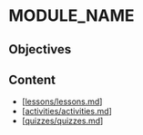 # MODULE_NAME

## Objectives

## Content

- [[lessons/lessons.md]]
- [[activities/activities.md]]
- [[quizzes/quizzes.md]]

[//begin]: # "Autogenerated link references for markdown compatibility"
[lessons/lessons.md]: lessons/lessons.md "MODULE_NAME Lessons"
[activities/activities.md]: activities/activities.md "MODULE_NAME Activities"
[quizzes/quizzes.md]: quizzes/quizzes.md "MODULE_NAME Quizzes"
[//end]: # "Autogenerated link references"